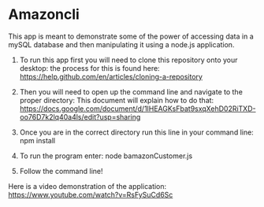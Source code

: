# Amazoncli
This app is meant to demonstrate some of the power of accessing data in a mySQL database and then manipulating it using a node.js application. 

1. To run this app first you will need to clone this repository onto your desktop: the process for this is found here:
    https://help.github.com/en/articles/cloning-a-repository


2. Then you will need to open up the command line and navigate to the proper directory: This 
    document will explain how to do that: https://docs.google.com/document/d/1lHEAGKsFbat9sxqXehD02RiTXD-oo76D7k2lq40a4ls/edit?usp=sharing

3. Once you are in the correct directory run this line in your command line: npm install

4. To run the program enter: node bamazonCustomer.js

5. Follow the command line!

Here is a video demonstration of the application: 
https://www.youtube.com/watch?v=RsFySuCd6Sc
